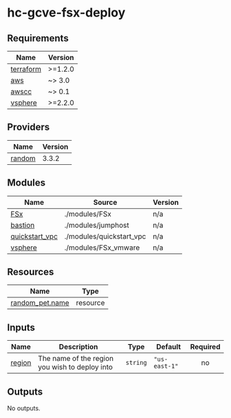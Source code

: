 # hc-gcve-fsx-deploy

<!-- BEGINNING OF PRE-COMMIT-TERRAFORM DOCS HOOK -->
## Requirements

| Name | Version |
|------|---------|
| <a name="requirement_terraform"></a> [terraform](#requirement\_terraform) | >=1.2.0 |
| <a name="requirement_aws"></a> [aws](#requirement\_aws) | ~> 3.0 |
| <a name="requirement_awscc"></a> [awscc](#requirement\_awscc) | ~> 0.1 |
| <a name="requirement_vsphere"></a> [vsphere](#requirement\_vsphere) | >=2.2.0 |

## Providers

| Name | Version |
|------|---------|
| <a name="provider_random"></a> [random](#provider\_random) | 3.3.2 |

## Modules

| Name | Source | Version |
|------|--------|---------|
| <a name="module_FSx"></a> [FSx](#module\_FSx) | ./modules/FSx | n/a |
| <a name="module_bastion"></a> [bastion](#module\_bastion) | ./modules/jumphost | n/a |
| <a name="module_quickstart_vpc"></a> [quickstart\_vpc](#module\_quickstart\_vpc) | ./modules/quickstart_vpc | n/a |
| <a name="module_vsphere"></a> [vsphere](#module\_vsphere) | ./modules/FSx_vmware | n/a |

## Resources

| Name | Type |
|------|------|
| [random_pet.name](https://registry.terraform.io/providers/hashicorp/random/latest/docs/resources/pet) | resource |

## Inputs

| Name | Description | Type | Default | Required |
|------|-------------|------|---------|:--------:|
| <a name="input_region"></a> [region](#input\_region) | The name of the region you wish to deploy into | `string` | `"us-east-1"` | no |

## Outputs

No outputs.
<!-- END OF PRE-COMMIT-TERRAFORM DOCS HOOK -->
